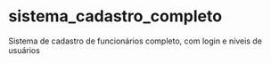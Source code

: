 # sistema_cadastro_completo
Sistema de cadastro de funcionários completo, com login e níveis de usuários
